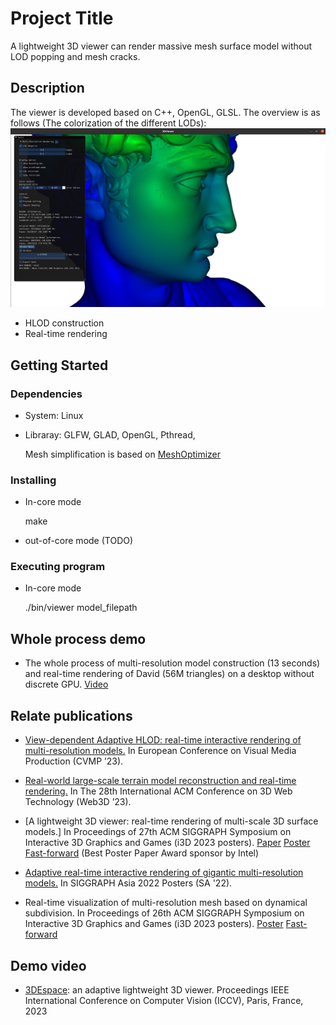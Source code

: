 # Project Title

A lightweight 3D viewer can render massive mesh surface model without LOD popping and mesh cracks.

## Description

The viewer is developed based on C++, OpenGL, GLSL.
The overview is as follows (The colorization of the different LODs):
![image]( https://github.com/BigRayLee/3DViewer/blob/master/pic/overview.png)

* HLOD construction
* Real-time rendering

## Getting Started

### Dependencies

* System: Linux
* Libraray: GLFW, GLAD, OpenGL, Pthread,  

  Mesh simplification is based on [MeshOptimizer](https://github.com/zeux/meshoptimizer) 

### Installing

* In-core mode  

  make 

* out-of-core mode (TODO)

### Executing program

* In-core mode   

  ./bin/viewer model_filepath

## Whole process demo
* The whole process of multi-resolution model construction (13 seconds) and real-time rendering of 
David (56M triangles) on a desktop without discrete GPU.
[Video](https://drive.google.com/file/d/1Bvap6nMnORaNZWae_VR1cZG3CoR3PN04/view?usp=drive_link)

## Relate publications
* [View-dependent Adaptive HLOD: real-time interactive rendering of multi-resolution models.](https://doi.org/10.1145/3626495.3626507) In European Conference on Visual Media Production (CVMP ’23).

* [Real-world large-scale terrain model reconstruction and real-time rendering.](https://doi.org/10.1145/3611314.3615901) In The 28th International ACM Conference on 3D Web Technology (Web3D ’23).

* [A lightweight 3D viewer: real-time rendering of multi-scale 3D surface models.] In Proceedings of 27th ACM SIGGRAPH Symposium on Interactive 3D Graphics and Games (i3D 2023 posters). [Paper](https://i3dsymposium.org/2023/posters/rui_li_paper.pdf) [Poster](https://i3dsymposium.org/2023/posters/rui_li_poster.pdf) [Fast-forward](https://youtu.be/67qO-GjGcIE?si=kDYSd3N9g8Pky8ce) (Best Poster Paper Award sponsor by Intel)

* [Adaptive real-time interactive rendering of gigantic multi-resolution models.](https://doi.org/10.1145/3550082.3564170) In SIGGRAPH Asia 2022 Posters (SA '22).

* Real-time visualization of multi-resolution mesh based on dynamical subdivision. In Proceedings of 26th ACM SIGGRAPH Symposium on Interactive 3D Graphics and Games (i3D 2023 posters).  [Poster](https://i3dsymposium.org/2022/posters.html) [Fast-forward](https://youtu.be/DOXm6VvQGuo?si=O63NUIkSclwZPCnF)

## Demo video
* [3DEspace](https://drive.google.com/file/d/1QoIlu-2RYoWaYcheJXtbeWpXiwQP505v/view): an adaptive lightweight 3D viewer. Proceedings IEEE International Conference on Computer Vision (ICCV), Paris, France, 2023


